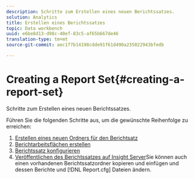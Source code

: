 ```yaml
---
description: Schritte zum Erstellen eines neuen Berichtssatzes.
solution: Analytics
title: Erstellen eines Berichtssatzes
topic: Data workbench
uuid: e6be8d13-d98c-40ef-83c5-af65b667de46
translation-type: tm+mt
source-git-commit: aec1f7b14198cdde91f61d490a235022943bfedb

---
```



# Creating a Report Set{#creating-a-report-set}

Schritte zum Erstellen eines neuen Berichtssatzes.

Führen Sie die folgenden Schritte aus, um die gewünschte Reihenfolge zu erreichen:

1. [Erstellen eines neuen Ordners für den Berichtsatz](../../../../home/c-rpt-oview/c-work-rpt-sets/t-create-rpt-set/t-new-fldr-rpt-set.md#task-9936b9c1f0624732a24087d8fa3f2617)
1. [Berichtarbeitsflächen erstellen](../../../../home/c-rpt-oview/c-work-rpt-sets/t-create-rpt-set/t-create-rpt-wrksp.md#task-993b616031904352acae13df6461e20b)
1. [Berichtssatz konfigurieren](../../../../home/c-rpt-oview/c-work-rpt-sets/t-create-rpt-set/t-config-rpt-set/t-config-rpt-set.md#task-cfb2fd0c28bc48c2acdd582fe0d670d0)
1. [Veröffentlichen des Berichtssatzes auf Insight Server](../../../../home/c-rpt-oview/c-work-rpt-sets/t-create-rpt-set/t-pub-rpt-set.md#task-3fc45e02aa364b8d815a969b8adc2c27)Sie können auch einen vorhandenen Berichtssatzordner kopieren und einfügen und dessen Berichte und [!DNL Report.cfg] Dateien ändern.
